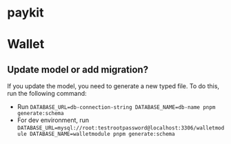 # paykit




# Wallet

## Update model or add migration?
If you update the model, you need to generate a new typed file. To do this, run the following command:
- Run `DATABASE_URL=db-connection-string DATABASE_NAME=db-name pnpm generate:schema`
- For dev environment, run `DATABASE_URL=mysql://root:testrootpassword@localhost:3306/walletmodule DATABASE_NAME=walletmodule pnpm generate:schema`